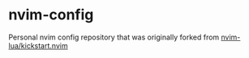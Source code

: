# nvim-config

Personal nvim config repository that was originally forked from [nvim-lua/kickstart.nvim](https://github.com/nvim-lua/kickstart.nvim)


